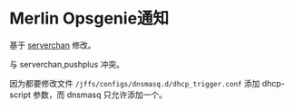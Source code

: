 # Merlin Opsgenie通知

基于 [serverchan](https://github.com/koolshare/armsoft/tree/master/serverchan/serverchan) 修改。

与 serverchan,pushplus 冲突。

因为都要修改文件 `/jffs/configs/dnsmasq.d/dhcp_trigger.conf` 添加 dhcp-script 参数，而 dnsmasq 只允许添加一个。
